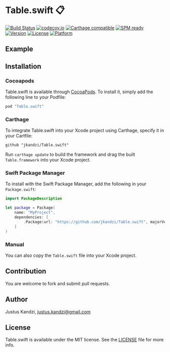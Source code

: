 # Table.swift :clipboard:
[![Build Status](https://travis-ci.org/jkandzi/Table.swift.svg?branch=master)](https://travis-ci.org/jkandzi/Table.swift)
[![codecov.io](https://codecov.io/github/jkandzi/Table.swift/coverage.svg?branch=master)](https://codecov.io/github/jkandzi/Table.swift?branch=master)
[![Carthage compatible](https://img.shields.io/badge/Carthage-compatible-4BC51D.svg?style=flat)](https://github.com/Carthage/Carthage)
[![SPM ready](https://img.shields.io/badge/SPM-ready-orange.svg)](https://www.swift.org)
[![Version](https://img.shields.io/cocoapods/v/Table.swift.svg?style=flat)](http://cocoapods.org/pods/Table.swift)
[![License](https://img.shields.io/cocoapods/l/Table.swift.svg?style=flat)](http://cocoapods.org/pods/Table.swift)
[![Platform](https://img.shields.io/cocoapods/p/Table.swift.svg?style=flat)](http://cocoapods.org/pods/Table.swift)

## Example

## Installation

### Cocoapods

Table.swift is available through [CocoaPods](http://cocoapods.org). To install
it, simply add the following line to your Podfile:

```ruby
pod "Table.swift"
```

### Carthage

To integrate Table.swift into your Xcode project using Carthage, specify it in your Cartfile:

```
github "jkandzi/Table.swift"
```

Run `carthage update` to build the framework and drag the built `Table.framework` into your Xcode project.

### Swift Package Manager

To install with the Swift Package Manager, add the following in your `Package.swift`:

```swift
import PackageDescription

let package = Package(
    name: "MyProject",
    dependencies: [
        .Package(url: "https://github.com/jkandzi/Table.swift", majorVersion: 0)
    ]
)
```

### Manual

You can also copy the `Table.swift` file into your Xcode project.

## Contribution

You are welcome to fork and submit pull requests.

## Author

Justus Kandzi, justus.kandzi@gmail.com

## License

Table.swift is available under the MIT license. See the [LICENSE](https://github.com/jkandzi/Table.swift/blob/master/LICENSE.txt) file for more info.